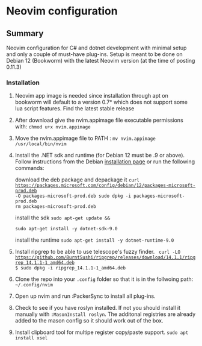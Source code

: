 # Neovim configuration
## Summary
Neovim configuration for C# and dotnet development with minimal setup and only a couple of must-have
plug-ins. Setup is meant to be done on Debian 12 (Bookworm) with the latest Neovim version (at the
time of posting 0.11.3)
### Installation
1. Neovim app image is needed since installation through apt on bookworm will default to a version 0.7* which does not support some lua script features. Find the latest stable release
2. After download give the nvim.appimage file executable permissions with:
<code>chmod u+x nvim.appimage </code> 
3. Move the nvim.appimage file to PATH :
<code>mv nvim.appimage /usr/local/bin/nvim</code>
4. Install the .NET sdk and runtime (for Debian 12 must be .9 or above). Follow instructions 
from the Debian [installation page](https://learn.microsoft.com/en-us/dotnet/core/install/linux-debian?tabs=dotnet9)
or run the following commands:

    download the deb package and depackage it
    <code>curl https://packages.microsoft.com/config/debian/12/packages-microsoft-prod.deb -O packages-microsoft-prod.deb
    sudo dpkg -i packages-microsoft-prod.deb
    rm packages-microsoft-prod.deb
    </code>

    install the sdk
    <code>sudo apt-get update && \
    sudo apt-get install -y dotnet-sdk-9.0
    </code>

    install the runtime
    <code>sudo apt-get install -y dotnet-runtime-9.0
    </code>


5. Install ripgrep to be able to use telescope's fuzzy finder.
    <code>
    curl -LO https://github.com/BurntSushi/ripgrep/releases/download/14.1.1/ripgrep_14.1.1-1_amd64.deb
    $ sudo dpkg -i ripgrep_14.1.1-1_amd64.deb
    </code>
6. Clone the repo into your <code>.config</code> folder so that it is in the follwoing path:
    <code>~/.config/nvim</code>
7. Open up nvim and run :PackerSync to install all plug-ins.
8. Check to see if you have roslyn installed. If not you should install it manually with
    <code>:MasonInstall roslyn</code>. The additonal registries are already added to the mason config
    so it should work out of the box.
9. Install clipboard tool for multipe register copy/paste support.
   <code>sudo apt install xsel</code> 
